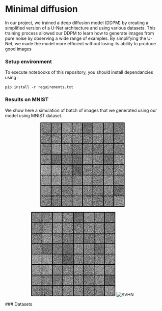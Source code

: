 # Minimal diffusion
In our project, we trained a deep diffusion model (DDPM) by creating a simplified version of a U-Net architecture and using various datasets. This training process allowed our DDPM to learn how to generate images from pure noise by observing a wide range of examples. By simplifying the U-Net, we made the model more efficient without losing its ability to produce good images

### Setup environment

To execute notebooks of this repository, you should install dependancies using : 

```
pip install -r requirements.txt
```

### Results on MNIST

We show here a simulation of batch of images that we generated using our model using MNIST dataset.

<div align="center">
  <img src="https://github.com/danalejosolerma/minimal_diffusion/blob/main/results/gif-mnist.gif?raw=true" alt="MNIST simulation">
</div>


<p align="center">
  <img src="https://github.com/danalejosolerma/minimal_diffusion/blob/main/results/gif-mnist.gif?raw=true" alt="MNIST" width="274" height="274" />
  <img src="(https://github.com/danalejosolerma/minimal_diffusion/blob/main/results/gif-house-numbers.gif?raw=true)" alt="SVHN" width="274" height="274" />
</p>
### Datasets



